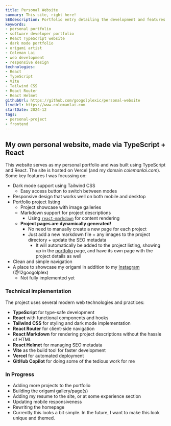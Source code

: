 ```yaml
---
title: Personal Website
summary: This site, right here!
SEOdescription: Portfolio entry detailing the development and features of colemanlai.com. Learn about the technical implementation of this personal website built with React, TypeScript, and modern web technologies.
keywords:
- personal portfolio
- software developer portfolio
- React TypeScript website
- dark mode portfolio
- origami artist
- Coleman Lai
- web development
- responsive design
technologies:
- React
- TypeScript
- Vite
- Tailwind CSS
- React Router
- React Helmet
githubUrl: https://github.com/googolplexic/personal-website
liveUrl: https://www.colemanlai.com
startDate: 2024-12
tags:
- personal-project
- frontend
---
```


## My own personal website, made via TypeScript + React

This website serves as my personal portfolio and was built using TypeScript and React. The site is hosted on Vercel (and my domain *colemanlai.com*). Some key features I was focussing on:

- Dark mode support using Tailwind CSS
  - Easy access button to switch between modes
- Responsive design that works well on both mobile and desktop
- Portfolio project listing
  - Project showcase with image galleries
  - Markdown support for project descriptions
    - Using [`react-markdown`](https://github.com/remarkjs/react-markdown) for content rendering
  - **Project pages are dynamically generated!**
    - No need to manually create a new page for each project
    - Just add a new markdown file + any images to the project directory + update the SEO metadata
      - It will automatically be added to the project listing, showing up in the [portfolio](https://www.colemanlai.com/portfolio) page, and have its own page with the project details as well
- Clean and simple navigation
- A place to showcase my origami in addition to my [Instagram](https://www.instagram.com/12googolplex) (@12googolplex)
  - Not fully implemented yet

### Technical Implementation

The project uses several modern web technologies and practices:

- **TypeScript** for type-safe development
- **React** with functional components and hooks
- **Tailwind CSS** for styling and dark mode implementation
- **React Router** for client-side navigation
- **React Markdown** for rendering project descriptions without the hassle of HTML
- **React Helmet** for managing SEO metadata
- **Vite** as the build tool for faster development
- **Vercel** for automated deployment
- **GitHub Copilot** for doing some of the tedious work for me

### In Progress

- Adding more projects to the portfolio
- Building the origami gallery/page(s)
- Adding my resume to the site, or at some experience section
- Updating mobile responsiveness
- Rewriting the homepage
- Currently this looks a bit simple. In the future, I want to make this look unique and themed.
